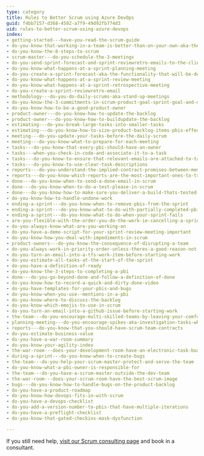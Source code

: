 ```yaml
---
type: category
title: Rules to Better Scrum using Azure DevOps
guid: f4bb7157-d368-4592-a7f9-49d92fb774d3
uid: rules-to-better-scrum-using-azure-devops
index:
- getting-started---have-you-read-the-scrum-guide
- do-you-know-that-working-in-a-team-is-better-than-on-your-own-aka-the-ben-darwin-rule
- do-you-know-the-8-steps-to-scrum
- scrum-master---do-you-schedule-the-3-meetings
- do-you-send-sprint-forecast-and-sprint-reviewretro-emails-to-the-client
- do-you-know-what-happens-at-a-sprint-planning-meeting
- do-you-create-a-sprint-forecast-aka-the-functionality-that-will-be-developed-during-the-sprint
- do-you-know-what-happens-at-a-sprint-review-meeting
- do-you-know-what-happens-at-a-sprint-retrospective-meeting
- do-you-create-a-sprint-reviewretro-email
- methodology---do-you-do-daily-scrums-aka-stand-up-meetings
- do-you-know-the-3-commitments-in-scrum-product-goal-sprint-goal-and-definition-of-done
- do-you-know-how-to-be-a-good-product-owner
- product-owner---do-you-know-how-to-update-the-backlog
- product-owner---do-you-know-how-to-buildupdate-the-backlog
- estimating---do-you-break-large-tasks-into-smaller-tasks
- estimating---do-you-know-how-to-size-product-backlog-items-pbis-effectively
- meeting---do-you-update-your-tasks-before-the-daily-scrum
- meeting---do-you-know-what-to-prepare-for-each-meeting
- tasks---do-you-know-that-every-pbi-should-have-an-owner
- tasks---when-you-check-in-code-and-associate-it-to-a-task
- tasks---do-you-know-to-ensure-that-relevant-emails-are-attached-to-tasks
- tasks---do-you-know-to-use-clear-task-descriptions
- reports---do-you-understand-the-implied-contract-promises-between-members-of-the-scrum-team
- reports---do-you-know-which-reports-are-the-most-important-ones-to-track-your-progress
- done---do-you-know-when-to-send-a-done-email-in-scrum
- done---do-you-know-when-to-do-a-test-please-in-scrum
- done---do-you-know-how-to-make-sure-you-deliver-a-build-thats-tested-every-sprint
- do-you-know-how-to-handle-undone-work
- ending-a-sprint---do-you-know-when-to-remove-pbis-from-the-sprint
- ending-a-sprint---do-you-know-what-to-do-with-partially-completed-pbi
- ending-a-sprint---do-you-know-what-to-do-when-your-sprint-fails
- are-you-flexible-with-the-order-you-do-the-work-ie-cancelling-a-sprint
- do-you-always-know-what-are-you-working-on
- do-you-have-a-demo-script-for-your-sprint-review-meeting-important
- do-you-know-how-you-deal-with-impediments-in-scrum
- product-owners---do-you-know-the-consequence-of-disrupting-a-team
- do-you-always-work-in-priority-order-unless-theres-a-good-reason-not-to
- do-you-turn-an-email-into-a-tfs-work-item-before-starting-work
- do-you-estimate-all-tasks-at-the-start-of-the-sprint
- do-you-have-a-definition-of-ready
- do-you-know-the-3-steps-to-completing-a-pbi
- done---do-you-go-beyond-done-and-follow-a-definition-of-done
- do-you-know-how-to-record-a-quick-and-dirty-done-video
- do-you-have-templates-for-your-pbis-and-bugs
- do-you-know-when-you-use--mentions-in-a-pbi
- do-you-know-where-to-discuss-the-backlog
- do-you-know-which-emojis-to-use-in-scrum
- do-you-turn-an-email-into-a-github-issue-before-starting-work
- the-team---do-you-encourage-multi-skilled-teams-by-leaving-your-comfort-zone
- planning-meeting---do-you-encourage-spikes-aka-investigation-tasks-when-a-pbi-is-inestimable
- reports---do-you-know-that-you-should-have-scrum-team-contracts
- do-you-estimate-business-value
- do-you-have-a-war-room-summary
- do-you-know-your-agility-index
- the-war-room---does-your-development-room-have-an-electronic-task-board-physical-is-ok-too-for-small-co-located-teams
- during-a-sprint---do-you-know-when-to-create-bugs
- the-team---do-you-help-your-scrum-master-protect-and-serve-the-team
- do-you-know-what-a-pbi-owner-is-responsible-for
- the-team---do-you-have-a-scrum-master-outside-the-dev-team
- the-war-room---does-your-scrum-room-have-the-best-scrum-image
- bugs---do-you-know-how-to-handle-bugs-on-the-product-backlog
- do-you-have-a-product-roadmap
- do-you-know-how-devops-fits-in-with-scrum
- do-you-have-a-devops-checklist
- do-you-add-a-version-number-to-pbis-that-have-multiple-iterations
- do-you-have-a-preflight-checklist
- do-you-know-that-gated-checkins-mask-dysfunction

---
```

<p>​​​​​​​​​​​If you still need help,&#160;<a href="https&#58;//www.ssw.com.au/ssw/Consulting/Scrum.aspx">visit our Scrum​ consulting page​​</a>&#160;and book in&#160;a consultant.​​<br></p>


